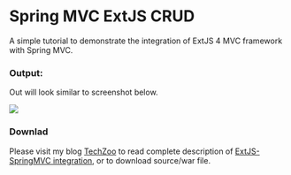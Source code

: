 Spring MVC ExtJS CRUD
=====================

<p>A simple tutorial to demonstrate the integration of ExtJS 4 MVC framework with Spring MVC.</p>

<h3>Output:</h3>
<p>Out will look similar to screenshot below.</p>
<img src="http://www.techzoo.org/wp-content/uploads/2014/06/ext-js-crud.png" />

<h3>Downlad</h3>
<p>Please visit my blog <a href="http://www.techzoo.org">TechZoo</a> to read complete description of <a href="http://www.techzoo.org/javascript-tutorial/extjs/ext-js-4-spring-mvc-crud-example.html">ExtJS-SpringMVC integration</a>, or to download source/war file.</p>
